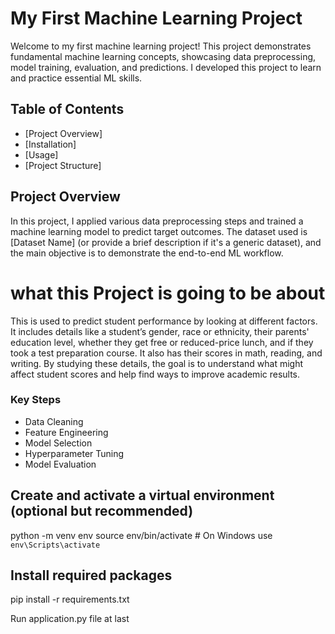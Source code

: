 # My First Machine Learning Project

Welcome to my first machine learning project! This project demonstrates fundamental machine learning concepts, showcasing data preprocessing, model training, evaluation, and predictions. I developed this project to learn and practice essential ML skills.


## Table of Contents
- [Project Overview]
- [Installation]
- [Usage]
- [Project Structure]

## Project Overview
In this project, I applied various data preprocessing steps and trained a machine learning model to predict target outcomes. The dataset used is [Dataset Name] (or provide a brief description if it's a generic dataset), and the main objective is to demonstrate the end-to-end ML workflow.


# what this Project is going to be about 

This is used to predict student performance by looking at different factors. It includes details like a student’s gender, race or ethnicity, their parents' education level, whether they get free or reduced-price lunch, and if they took a test preparation course. It also has their scores in math, reading, and writing. By studying these details, the goal is to understand what might affect student scores and help find ways to improve academic results.

### Key Steps
- Data Cleaning
- Feature Engineering
- Model Selection
- Hyperparameter Tuning
- Model Evaluation


## Create and activate a virtual environment (optional but recommended)

python -m venv env
source env/bin/activate # On Windows use `env\Scripts\activate`

## Install required packages

pip install -r requirements.txt

Run application.py file at last

